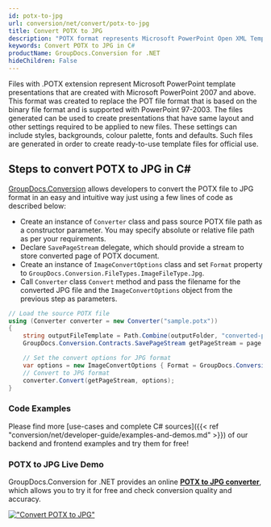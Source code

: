 ```yaml
---
id: potx-to-jpg
url: conversion/net/convert/potx-to-jpg
title: Convert POTX to JPG
description: "POTX format represents Microsoft PowerPoint Open XML Template with .potx extension. Learn how to convert POTX to JPG file programmatically in C# language using GroupDocs.Conversion for .NET library."
keywords: Convert POTX to JPG in C#
productName: GroupDocs.Conversion for .NET
hideChildren: False
---
```


Files with .POTX extension represent Microsoft PowerPoint template presentations that are created with Microsoft PowerPoint 2007 and above. This format was created to replace the POT file format that is based on the binary file format and is supported with PowerPoint 97-2003. The files generated can be used to create presentations that have same layout and other settings required to be applied to new files. These settings can include styles, backgrounds, colour palette, fonts and defaults. Such files are generated in order to create ready-to-use template files for official use.

## Steps to convert POTX to JPG in C#

[GroupDocs.Conversion](https://products.groupdocs.com/conversion/net) allows developers to convert the POTX file to JPG format in an easy and intuitive way just using a few lines of code as described below:

* Create an instance of `Converter` class and pass source POTX file path as a constructor parameter. You may specify absolute or relative file path as per your requirements. 
* Declare `SavePageStream` delegate, which should provide a stream to store converted page of POTX document.
* Create an instance of `ImageConvertOptions` class and set `Format` property to `GroupDocs.Conversion.FileTypes.ImageFileType.Jpg`.
* Call `Converter` class `Convert` method and pass the filename for the converted JPG file and the `ImageConvertOptions` object from the previous step as parameters.

```csharp
// Load the source POTX file
using (Converter converter = new Converter("sample.potx"))
{
    string outputFileTemplate = Path.Combine(outputFolder, "converted-page-{0}.jpg");
    GroupDocs.Conversion.Contracts.SavePageStream getPageStream = page => new FileStream(string.Format(outputFileTemplate, page), FileMode.Create);

    // Set the convert options for JPG format
    var options = new ImageConvertOptions { Format = GroupDocs.Conversion.FileTypes.ImageFileType.Jpg };   
    // Convert to JPG format
    converter.Convert(getPageStream, options);
}
```

### Code Examples

Please find more [use-cases and complete C# sources]({{< ref "conversion/net/developer-guide/examples-and-demos.md" >}}) of our backend and frontend examples and try them for free!

### POTX to JPG Live Demo

GroupDocs.Conversion for .NET provides an online [**POTX to JPG converter**](https://products.groupdocs.app/conversion/potx-to-jpg), which allows you to try it for free and check conversion quality and accuracy.

[!["Convert POTX to JPG"](conversion/net/images/convert-to-jpg/convert-potx-to-jpg.png)](https://products.groupdocs.app/conversion/potx-to-jpg)
